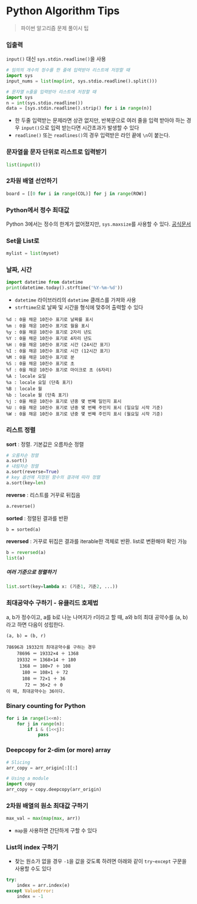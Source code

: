 # Python Algorithm Tips

> 파이썬 알고리즘 문제 풀이시 팁



### 입출력

`input()` 대신 `sys.stdin.readline()`을 사용

```python
# 임의의 개수의 정수를 한 줄에 입력받아 리스트에 저장할 때
import sys
input_nums = list(map(int, sys.stdio.readline().split()))

# 문자열 n줄을 입력받아 리스트에 저장할 때
import sys
n = int(sys.stdio.readline())
data = [sys.stdin.readline().strip() for i in range(n)]
```

- 한 두줄 입력받는 문제라면 상관 없지만, 반복문으로 여러 줄을 입력 받아야 하는 경우 `input()`으로 입력 받는다면 시간초과가 발생할 수 있다
- `readline()` 또는 `readlines()`의 경우 입력받은 라인 끝에 `\n`이 붙는다.



### 문자열을 문자 단위로 리스트로 입력받기

```python
list(input())
```



### 2차원 배열 선언하기

```python
board = [[0 for i in range(COL)] for j in range(ROW)]
```



### Python에서 정수 최대값

Python 3에서는 정수의 한계가 없어졌지만, `sys.maxsize`를 사용할 수 있다. [공식문서](https://docs.python.org/3/whatsnew/3.0.html#integers)



### Set을 List로

```python
mylist = list(myset)
```



### 날짜, 시간

```python
import datetime from datetime
print(datetime.today().strftime('%Y-%m-%d'))
```

- `datetime` 라이브러리의 `datetime` 클래스를 가져와 사용
- `strftime`으로 날짜 및 시간을 형식에 맞추어 출력할 수 있다

```
%d : 0을 채운 10진수 표기로 날짜를 표시
%m : 0을 채운 10진수 표기로 월을 표시
%y : 0을 채운 10진수 표기로 2자리 년도
%Y : 0을 채운 10진수 표기로 4자리 년도
%H : 0을 채운 10진수 표기로 시간 (24시간 표기)
%I : 0을 채운 10진수 표기로 시간 (12시간 표기)
%M : 0을 채운 10진수 표기로 분
%S : 0을 채운 10진수 표기로 초
%f : 0을 채운 10진수 표기로 마이크로 초 (6자리)
%A : locale 요일
%a : locale 요일 (단축 표기)
%B : locale 월
%b : locale 월 (단축 표기)
%j : 0을 채운 10진수 표기로 년중 몇 번째 일인지 표시 
%U : 0을 채운 10진수 표기로 년중 몇 번째 주인지 표시 (일요일 시작 기준)
%W : 0을 채운 10진수 표기로 년중 몇 번째 주인지 표시 (월요일 시작 기준)
```



### 리스트 정렬

**sort** : 정렬. 기본값은 오름차순 정렬

```python
# 오름차순 정렬
a.sort()
# 내림차순 정렬
a.sort(reverse=True)
# key 옵션에 지정된 함수의 결과에 따라 정렬
a.sort(key=len)
```

**reverse** : 리스트를 거꾸로 뒤집음

```python
a.reverse()
```

**sorted** : 정렬된 결과를 반환

```
b = sorted(a)
```

**reversed** : 거꾸로 뒤집은 결과를 iterable한 객체로 반환. list로 변환해야 확인 가능

```python
b = reversed(a)
list(a)
```

##### 여러 기준으로 정렬하기

```python
list.sort(key=lambda x: (기준1, 기준2, ...))
```



### 최대공약수 구하기 - 유클리드 호제법

a, b가 정수이고, a를 b로 나눈 나머지가 r이라고 할 때, a와 b의 최대 공약수를 (a, b)라고 하면 다음이 성립한다.

`(a, b) = (b, r)`

```
78696과 19332의 최대공약수를 구하는 경우
    78696 ＝ 19332×4 ＋ 1368
    19332 ＝ 1368×14 ＋ 180
     1368 ＝ 180×7 ＋ 108
      180 ＝ 108×1 ＋ 72
      108 ＝ 72×1 ＋ 36
       72 ＝ 36×2 ＋ 0
이 때, 최대공약수는 36이다.
```



### Binary counting for Python

```python
for i in range(1<<n):
    for j in range(n):
        if i & (1<<j):
            pass
```



### Deepcopy for 2-dim (or more) array

```python
# Slicing
arr_copy = arr_origin[:][:]

# Using a module
import copy
arr_copy = copy.deepcopy(arr_origin)
```



### 2차원 배열의 원소 최대값 구하기

```python
max_val = max(map(max, arr))
```

- `map`을 사용하면 간단하게 구할 수 있다



### List의 index 구하기

- 찾는 원소가 없을 경우 `-1`을 값을 갖도록 하려면 아래와 같이 `try~except` 구문을 사용할 수도 있다

```python
try:
    index = arr.index(e)
except ValueError:
    index = -1
```
